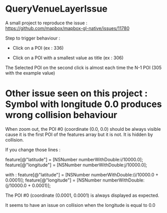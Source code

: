 # QueryVenueLayerIssue

A small project to reproduce the issue : https://github.com/mapbox/mapbox-gl-native/issues/11780

Step to trigger behaviour :

- Click on a POI (ex : 336)

- Click on a POI with a smallest value as title (ex : 306)

The Selected POI on the second click is almost each time the N-1 POI (305 with the example value)



# Other issue seen on this project : Symbol with longitude 0.0 produces wrong collision behaviour

When zoom out, the POI #0 (coordinate (0.0, 0.0) should be always visible cause it is the first POI of the features array but it is not. It is hidden by collision.

If you change those lines : 

feature[@"latitude"] = [NSNumber numberWithDouble:i/10000.0];
feature[@"longitude"] = [NSNumber numberWithDouble:j/10000.0];

with : 
feature[@"latitude"] = [NSNumber numberWithDouble:(i/10000.0 + 0.0001)];
feature[@"longitude"] = [NSNumber numberWithDouble:(j/10000.0 + 0.0001)];

The POI #0 (coordinate (0.0001, 0.0001) is always displayed as expected.

It seems to have an issue on collision when the longitude is equal to 0.0

